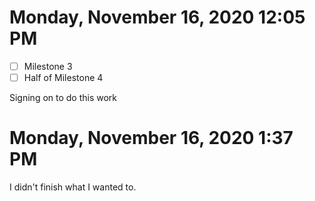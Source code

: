 # Monday, November 16, 2020 12:05 PM

- [ ] Milestone 3
- [ ] Half of Milestone 4

Signing on to do this work


# Monday, November 16, 2020 1:37 PM

I didn't finish what I wanted to.